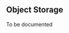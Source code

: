 <!-- markdownlint-disable MD033 -->
<!-- markdownlint-disable MD013 -->
<!-- markdownlint-disable MD041 -->
## Object Storage

To be documented
